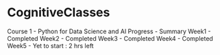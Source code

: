 # CognitiveClasses

Course 1 - Python for Data Science and AI
  Progress - Summary
   Week1 - Completed
   Week2 - Completed
   Week3 - Completed
   Week4 - Completed
   Week5 - Yet to start : 2 hrs left
